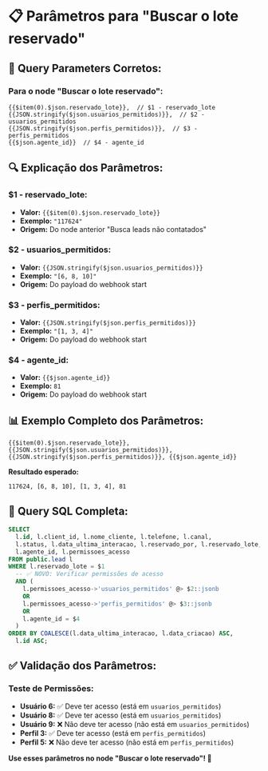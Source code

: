 # 📋 Parâmetros para "Buscar o lote reservado"

## 🎯 **Query Parameters Corretos:**

### **Para o node "Buscar o lote reservado":**

```
{{$item(0).$json.reservado_lote}},  // $1 - reservado_lote
{{JSON.stringify($json.usuarios_permitidos)}},  // $2 - usuarios_permitidos
{{JSON.stringify($json.perfis_permitidos)}},  // $3 - perfis_permitidos
{{$json.agente_id}}  // $4 - agente_id
```

## 🔍 **Explicação dos Parâmetros:**

### **$1 - reservado_lote:**
- **Valor:** `{{$item(0).$json.reservado_lote}}`
- **Exemplo:** `"117624"`
- **Origem:** Do node anterior "Busca leads não contatados"

### **$2 - usuarios_permitidos:**
- **Valor:** `{{JSON.stringify($json.usuarios_permitidos)}}`
- **Exemplo:** `"[6, 8, 10]"`
- **Origem:** Do payload do webhook start

### **$3 - perfis_permitidos:**
- **Valor:** `{{JSON.stringify($json.perfis_permitidos)}}`
- **Exemplo:** `"[1, 3, 4]"`
- **Origem:** Do payload do webhook start

### **$4 - agente_id:**
- **Valor:** `{{$json.agente_id}}`
- **Exemplo:** `81`
- **Origem:** Do payload do webhook start

## 📊 **Exemplo Completo dos Parâmetros:**

```
{{$item(0).$json.reservado_lote}}, {{JSON.stringify($json.usuarios_permitidos)}}, {{JSON.stringify($json.perfis_permitidos)}}, {{$json.agente_id}}
```

**Resultado esperado:**
```
117624, [6, 8, 10], [1, 3, 4], 81
```

## 🎯 **Query SQL Completa:**

```sql
SELECT
  l.id, l.client_id, l.nome_cliente, l.telefone, l.canal,
  l.status, l.data_ultima_interacao, l.reservado_por, l.reservado_lote,
  l.agente_id, l.permissoes_acesso
FROM public.lead l
WHERE l.reservado_lote = $1
  -- ✅ NOVO: Verificar permissões de acesso
  AND (
    l.permissoes_acesso->'usuarios_permitidos' @> $2::jsonb
    OR
    l.permissoes_acesso->'perfis_permitidos' @> $3::jsonb
    OR
    l.agente_id = $4
  )
ORDER BY COALESCE(l.data_ultima_interacao, l.data_criacao) ASC,
  l.id ASC;
```

## ✅ **Validação dos Parâmetros:**

### **Teste de Permissões:**
- **Usuário 6:** ✅ Deve ter acesso (está em `usuarios_permitidos`)
- **Usuário 8:** ✅ Deve ter acesso (está em `usuarios_permitidos`)
- **Usuário 9:** ❌ Não deve ter acesso (não está em `usuarios_permitidos`)
- **Perfil 3:** ✅ Deve ter acesso (está em `perfis_permitidos`)
- **Perfil 5:** ❌ Não deve ter acesso (não está em `perfis_permitidos`)

**Use esses parâmetros no node "Buscar o lote reservado"! 🚀**
